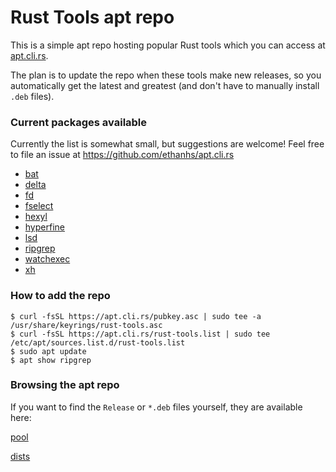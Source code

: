 # Rust Tools apt repo

This is a simple apt repo hosting popular Rust tools which you can access at [apt.cli.rs](https://apt.cli.rs).

The plan is to update the repo when these tools make new releases, so you automatically get the latest and greatest (and don't have to manually install `.deb` files).


### Current packages available

Currently the list is somewhat small, but suggestions are welcome! Feel free to file an issue at https://github.com/ethanhs/apt.cli.rs

- [bat](https://github.com/sharkdp/bat)
- [delta](https://github.com/dandavison/delta)
- [fd](https://github.com/sharkdp/fd)
- [fselect](https://github.com/jhspetersson/fselect)
- [hexyl](https://github.com/sharkdp/hexyl)
- [hyperfine](https://github.com/sharkdp/hyperfine)
- [lsd](https://github.com/Peltoche/lsd)
- [ripgrep](https://github.com/BurntSushi/ripgrep)
- [watchexec](https://github.com/watchexec/watchexec)
- [xh](https://github.com/ducaale/xh)

### How to add the repo

```
$ curl -fsSL https://apt.cli.rs/pubkey.asc | sudo tee -a /usr/share/keyrings/rust-tools.asc
$ curl -fsSL https://apt.cli.rs/rust-tools.list | sudo tee /etc/apt/sources.list.d/rust-tools.list
$ sudo apt update
$ apt show ripgrep
```

### Browsing the apt repo

If you want to find the `Release` or `*.deb` files yourself, they are available here:

[pool](https://apt.cli.rs/pool)

[dists](https://apt.cli.rs/dists)
